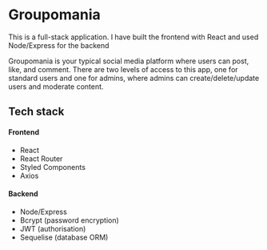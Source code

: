 # Groupomania

This is a full-stack application.
I have built the frontend with React and used Node/Express for the backend

Groupomania is your typical social media platform where users can post, like, and comment. There are two levels of access to this app, one for standard users and one for admins, where admins can create/delete/update users and moderate content.

## Tech stack

#### Frontend
- React
- React Router
- Styled Components
- Axios

#### Backend
- Node/Express
- Bcrypt (password encryption)
- JWT (authorisation)
- Sequelise (database ORM)
